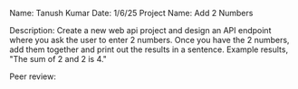 Name: Tanush Kumar
Date: 1/6/25
Project Name: Add 2 Numbers

Description:  Create a new web api project and design an API endpoint where you ask the user to enter 2 numbers.  Once you have the 2 numbers, add them together and print out the results in a sentence.
Example results, "The sum of 2 and 2 is 4."

Peer review: 